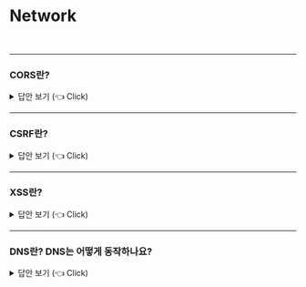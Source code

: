 # Network
<br>


-----------------------

### CORS란?

<details>
   <summary> 답안 보기 (👈 Click)</summary>
<br />
+ 
</details>

-----------------------

### CSRF란?

<details>
   <summary> 답안 보기 (👈 Click)</summary>
<br />
+ CSRF는 Cross Site Request Forgery의 줄임말로,  
  사용자가 위조된 코드가 포함된 페이지에 접근하면,
  사용자에게 스크립트가 전송되고, 브라우저에 의해 스크립트가 실행되는데,
  스크립트가 사용자를 대신해 동작을 실행하는 공격을 의미합니다. 
</details>

-----------------------

### XSS란?

<details>
   <summary> 답안 보기 (👈 Click)</summary>
<br />
+ 
</details>


-----------------------

### DNS란? DNS는 어떻게 동작하나요? 
 
<details>
   <summary> 답안 보기 (👈 Click)</summary>
<br />
+ 
</details>
